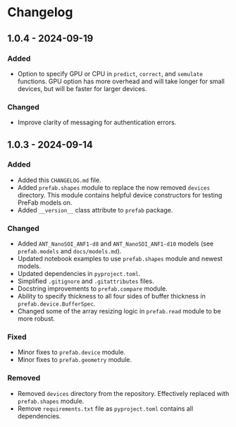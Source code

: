 # Changelog

## 1.0.4 - 2024-09-19

### Added

- Option to specify GPU or CPU in `predict`, `correct`, and `semulate` functions. GPU option has more overhead and will take longer for small devices, but will be faster for larger devices.

### Changed

- Improve clarity of messaging for authentication errors.

## 1.0.3 - 2024-09-14

### Added

- Added this `CHANGELOG.md` file.
- Added `prefab.shapes` module to replace the now removed `devices` directory. This module contains helpful device constructors for testing PreFab models on.
- Added `__version__` class attribute to `prefab` package.

### Changed

- Added `ANT_NanoSOI_ANF1-d8` and `ANT_NanoSOI_ANF1-d10` models (see `prefab.models` and `docs/models.md`).
- Updated notebook examples to use `prefab.shapes` module and newest models.
- Updated dependencies in `pyproject.toml`.
- Simplified `.gitignore` and `.gitattributes` files.
- Docstring improvements to `prefab.compare` module.
- Ability to specify thickness to all four sides of buffer thickness in `prefab.device.BufferSpec`.
- Changed some of the array resizing logic in `prefab.read` module to be more robust.

### Fixed

- Minor fixes to `prefab.device` module.
- Minor fixes to `prefab.geometry` module.

### Removed

- Removed `devices` directory from the repository. Effectively replaced with `prefab.shapes` module.
- Remove `requirements.txt` file as `pyproject.toml` contains all dependencies.
